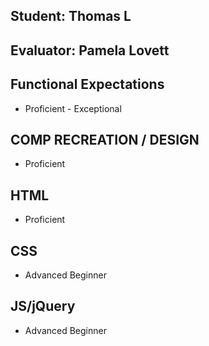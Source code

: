 ## Student: Thomas L
## Evaluator: Pamela Lovett

## Functional Expectations
 
* Proficient - Exceptional

## COMP RECREATION / DESIGN
  
* Proficient  

## HTML
  
* Proficient  

## CSS

* Advanced Beginner  

## JS/jQuery

* Advanced Beginner  
